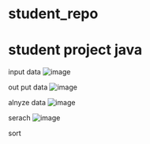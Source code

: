 # student_repo
# student project java



input data
![image](https://user-images.githubusercontent.com/126849371/224887391-90088678-79fa-4110-9223-3f0bc4664749.png)

out put data
![image](https://user-images.githubusercontent.com/126849371/224889998-d8786ab4-4d06-4313-9ab2-c03b88d064ca.png)


alnyze data
![image](https://user-images.githubusercontent.com/126849371/224890106-beacbe86-51c7-452e-aeab-711982f00075.png)


serach
![image](https://user-images.githubusercontent.com/126849371/224890359-1b494806-7eaf-48da-b78a-9448b1c9e4a1.png)

sort




